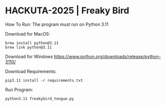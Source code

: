 # HACKUTA-2025 | Freaky Bird

How To Run: The program must run on Python 3.11

Download for MacOS:
```
brew install python@3.11
brew link python@3.11
```

Download for Windows
https://www.python.org/downloads/release/python-3110/

Download Requirements:
```
pip3.11 install -r requirements.txt
```

Run Program:
```
python3.11 freakybird_tongue.py
```
